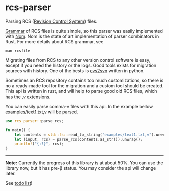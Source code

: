 # rcs-parser
Parsing RCS ([Revision Control System](https://www.gnu.org/software/rcs/)) files.

[Grammar](https://www.gnu.org/software/rcs/manual/html_node/comma_002dv-grammar.html#comma_002dv-grammar) of RCS files is quite simple, so this parser was easily implemented with [Nom](https://github.com/Geal/nom). Nom is the state of art implementation of parser combinators in Rust. For more details about RCS grammar, see
```shell
man rcsfile
```

Migrating files from RCS to any other version control software is easy, except if you need the history or the logs. Good tools exists for migration sources with history. One of the bests is [cvs2svn](https://github.com/mhagger/cvs2svn) written in python. 

Sometimes an RCS repository contains too much customizations, so there is no a ready-made tool for the migration and a custom tool should be created. This api is written in rust, and will help to parse good old RCS files, which has the *,v* extensions.

You can easily parse comma-v files with this api. 
In the example bellow [examples/text1.txt,v](examples/text1.txt%2Cv) will be parsed.
```rust
use rcs_parser::parse_rcs;

fn main() {
    let contents = std::fs::read_to_string("examples/text1.txt,v").unwrap();
    let (input, rcs) = parse_rcs(contents.as_str()).unwrap();
    println!("{:?}", rcs);
}
```
---

**Note:** Currently the progress of this library is at about 50%. 
You can use the library now, but it has pre-β status. You may consider the api will change later.

See [todo list](TODO.md)!